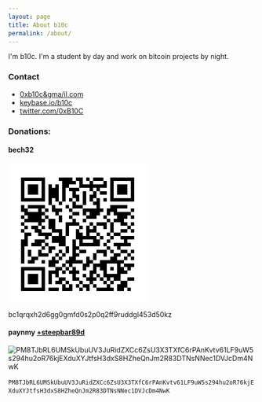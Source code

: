 ```yaml
---
layout: page
title: About b10c
permalink: /about/
---
```



I'm b10c. I'm a student by day and work on bitcoin projects by night.

### Contact
- [0xb10c&gma/il.com](mailto:0xb10c&gma/il.com)
- [keybase.io/b10c](https://keybase.io/b10c)
- [twitter.com/0xB10C](https://twitter.com/0xB10C)


### Donations:
#### bech32

![bc1qrqxh2d6gg0gmfd0s2p0q2ff9ruddgl453d50kz](images/bech32.png)

bc1qrqxh2d6gg0gmfd0s2p0q2ff9ruddgl453d50kz

#### paynmy **[+steepbar89d](https://paynym.is/+steepbar89d)**


![PM8TJbRL6UMSkUbuUV3JuRidZXCc6ZsU3X3TXfC6rPAnKvtv61LF9uW5s294hu2oR76kjEXduXYJtfsH3dxS8HZheQnJm2R83DTNsNNec1DVJcDm4NwK](https://paynym.is/PM8TJbRL6UMSkUbuUV3JuRidZXCc6ZsU3X3TXfC6rPAnKvtv61LF9uW5s294hu2oR76kjEXduXYJtfsH3dxS8HZheQnJm2R83DTNsNNec1DVJcDm4NwK/codeimage)


`PM8TJbRL6UMSkUbuUV3JuRidZXCc6ZsU3X3TXfC6rPAnKvtv61LF9uW5s294hu2oR76kjEXduXYJtfsH3dxS8HZheQnJm2R83DTNsNNec1DVJcDm4NwK`
